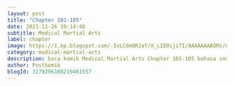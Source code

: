 ```yaml
---
layout: post 
title: "Chapter 101-105"
date: 2021-12-26 19:14:40
subtitle: Medical Martial Arts
label: chapter
image: https://1.bp.blogspot.com/-IvLCdmORJaY/X_LIE0iji7I/AAAAAAAAOMs/my-ksfNuVoMy9gdwIt18iT8_Bjpc32ldwCLcBGAsYHQ/s72-c/cover-Medical-Martial-Arts.jpg
category: medical-martial-arts
description: baca komik Medical Martial Arts Chapter 101-105 bahasa indonesia 
author: Postkomik
blogId: 3179296108219461557
---
```

